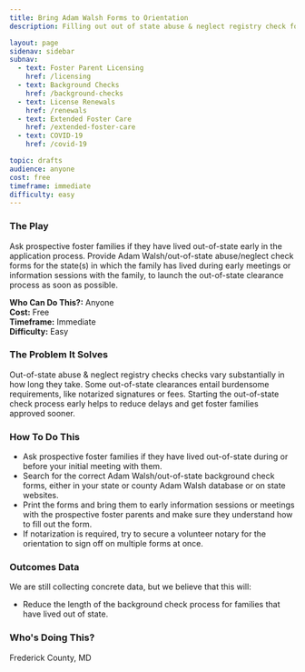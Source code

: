 ```yaml
---
title: Bring Adam Walsh Forms to Orientation
description: Filling out out of state abuse & neglect registry check forms can kick off this lengthy process earlier.

layout: page
sidenav: sidebar
subnav:
  - text: Foster Parent Licensing
    href: /licensing
  - text: Background Checks
    href: /background-checks
  - text: License Renewals
    href: /renewals
  - text: Extended Foster Care
    href: /extended-foster-care
  - text: COVID-19
    href: /covid-19

topic: drafts
audience: anyone
cost: free
timeframe: immediate
difficulty: easy
---
```



### The Play

Ask prospective foster families if they have lived out-of-state early in the application process. Provide Adam Walsh/out-of-state abuse/neglect check forms for the state(s) in which the family has lived during early meetings or information sessions with the family, to launch the out-of-state clearance process as soon as possible.

**Who Can Do This?:**
Anyone<br />
**Cost:**
Free<br />
**Timeframe:**
Immediate<br />
**Difficulty:**
Easy<br />

### The Problem It Solves

Out-of-state abuse & neglect registry checks checks vary substantially in how long they take. Some out-of-state clearances entail burdensome requirements, like notarized signatures or fees. Starting the out-of-state check process early helps to reduce delays and get foster families approved sooner.

### How To Do This

* Ask prospective foster families if they have lived out-of-state during or before your initial meeting with them. 
* Search for the correct Adam Walsh/out-of-state background check forms, either in your state or county Adam Walsh database or on state websites. 
* Print the forms and bring them to early information sessions or meetings with the prospective foster parents and make sure they understand how to fill out the form. 
* If notarization is required, try to secure a volunteer notary for the orientation to sign off on multiple forms at once.


### Outcomes Data

We are still collecting concrete data, but we believe that this will: 
* Reduce the length of the background check process for families that have lived out of state. 


### Who's Doing This?

Frederick County, MD